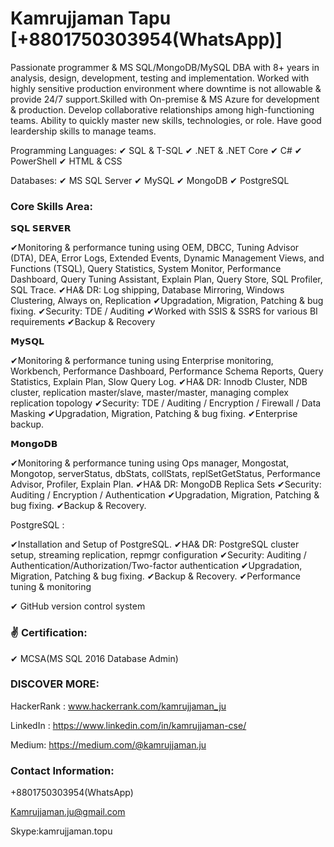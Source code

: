 # Kamrujjaman Tapu  [+8801750303954(WhatsApp)]

Passionate programmer & MS SQL/MongoDB/MySQL DBA with 8+ years in analysis, design, development, testing and implementation. Worked with highly sensitive production environment where downtime is not allowable & provide 24/7 support.Skilled with On-premise & MS Azure for development & production. Develop collaborative relationships among high-functioning teams. Ability to quickly master new skills, technologies, or role. Have good leardership skills to manage teams.

Programming Languages: ✔ SQL & T-SQL ✔ .NET & .NET Core  ✔ C# ✔ PowerShell ✔ HTML & CSS 

Databases: ✔ MS SQL Server  ✔ MySQL  ✔ MongoDB ✔ PostgreSQL

### Core Skills Area:

𝗦𝗤𝗟 𝗦𝗘𝗥𝗩𝗘𝗥

✔Monitoring & performance tuning using OEM, DBCC, Tuning Advisor (DTA), DEA, Error Logs, Extended Events, Dynamic Management Views, and Functions (TSQL), Query Statistics, System Monitor, Performance Dashboard, Query Tuning Assistant, Explain Plan, Query Store, SQL Profiler, SQL Trace.
✔HA& DR: Log shipping, Database Mirroring, Windows Clustering, Always on, Replication
✔Upgradation, Migration, Patching & bug fixing.
✔Security: TDE / Auditing
✔Worked with SSIS & SSRS for various BI requirements
✔Backup & Recovery

𝗠𝘆𝗦𝗤𝗟

✔Monitoring & performance tuning using Enterprise monitoring, Workbench, Performance Dashboard, Performance Schema Reports, Query Statistics, Explain Plan, Slow Query Log.
✔HA& DR: Innodb Cluster, NDB cluster, replication master/slave, master/master, managing complex replication topology
✔Security: TDE / Auditing / Encryption / Firewall / Data Masking
✔Upgradation, Migration, Patching & bug fixing.
✔Enterprise backup.

𝗠𝗼𝗻𝗴𝗼𝗗𝗕

✔Monitoring & performance tuning using Ops manager, Mongostat, Mongotop, serverStatus, dbStats, collStats, replSetGetStatus, Performance Advisor, Profiler, Explain Plan.
✔HA& DR: MongoDB Replica Sets
✔Security: Auditing / Encryption / Authentication
✔Upgradation, Migration, Patching & bug fixing.
✔Backup & Recovery. 

PostgreSQL :

✔Installation and Setup of PostgreSQL.
✔HA& DR: PostgreSQL cluster setup, streaming replication, repmgr configuration
✔Security: Auditing / Authentication/Authorization/Two-factor authentication
✔Upgradation, Migration, Patching & bug fixing.
✔Backup & Recovery. 
✔Performance tuning & monitoring

✔ GitHub version control system


### ✌ Certification:
✔ MCSA(MS SQL 2016 Database Admin)

### DISCOVER MORE:
HackerRank : www.hackerrank.com/kamrujjaman_ju

LinkedIn : https://www.linkedin.com/in/kamrujjaman-cse/

Medium: https://medium.com/@kamrujjaman.ju

### Contact Information:
+8801750303954(WhatsApp)

Kamrujjaman.ju@gmail.com

Skype:kamrujjaman.topu
